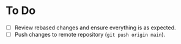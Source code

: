 # To Do

- [ ] Review rebased changes and ensure everything is as expected.
- [ ] Push changes to remote repository (`git push origin main`).
